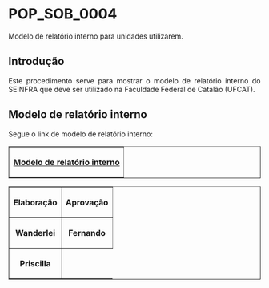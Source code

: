 <h1>POP_SOB_0004</h1>
<p align="justify">
Modelo de relatório interno para unidades utilizarem.
<br>
<h2> Introdução </h2>

<p align="justify">
Este procedimento serve para mostrar o modelo de relatório interno do SEINFRA que deve ser utilizado na Faculdade Federal de Catalão (UFCAT). 
</p>

<h2>Modelo de relatório interno</h2>

<p align="justify">
Segue o link de modelo de relatório interno: 
</p>

<table border="1">
    <tr>
        <th><p align="center">
                </a>
          <a href="https://github.com/wmpjrufg/SEINFRA/blob/gh-pages/POP/POP0004/Modelo%20de%20relat%C3%B3rio%20interno.docx"target="_blank">Modelo de relatório interno</a>
            </p>
 </table>
 
<table border="1">
    <tr>
        <th><p align="center">Elaboração</p></th>
        <th><p align="center">Aprovação</p></th>
    </tr>
    <tr>
         <th><p align="center">Wanderlei</p></th>
        <th><p align="center">Fernando</p></th>
    </tr>
    <tr>
        <th><p align="center">Priscilla</p></th>
    </tr>
 </table>


